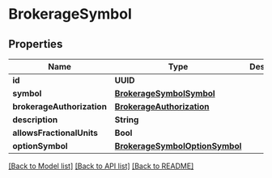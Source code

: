 # BrokerageSymbol

## Properties
Name | Type | Description | Notes
------------ | ------------- | ------------- | -------------
**id** | **UUID** |  | [optional] 
**symbol** | [**BrokerageSymbolSymbol**](BrokerageSymbolSymbol.md) |  | [optional] 
**brokerageAuthorization** | [**BrokerageAuthorization**](BrokerageAuthorization.md) |  | [optional] 
**description** | **String** |  | [optional] 
**allowsFractionalUnits** | **Bool** |  | [optional] 
**optionSymbol** | [**BrokerageSymbolOptionSymbol**](BrokerageSymbolOptionSymbol.md) |  | [optional] 

[[Back to Model list]](../README.md#models) [[Back to API list]](../README.md#api-endpoints) [[Back to README]](../README.md)



